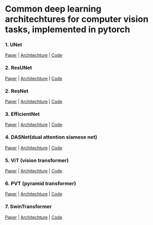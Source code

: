 # Common deep learning architechtures for computer vision tasks, implemented in pytorch

### 1. UNet
[Paper](https://arxiv.org/abs/1505.04597) | [Architechture](http://lmb.informatik.uni-freiburg.de/people/ronneber/u-net) | [Code](http://lmb.informatik.uni-freiburg.de/people/ronneber/u-net)
### 2. ResUNet
[Paper](https://arxiv.org/abs/1904.00592) | [Architechture](http://lmb.informatik.uni-freiburg.de/people/ronneber/u-net) | [Code](http://lmb.informatik.uni-freiburg.de/people/ronneber/u-net)
### 2. ResNet
[Paper](https://arxiv.org/abs/1512.03385) | [Architechture]() | [Code]()
### 3. EfficientNet
[Paper]() | [Architechture]() | [Code]()
### 4. DASNet(dual attention siamese net)
[Paper]() | [Architechture]() | [Code]()
### 5. ViT (vision transformer)
[Paper]() | [Architechture]() | [Code]()
### 6. PVT (pyramid transformer)
[Paper]() | [Architechture]() | [Code]()
### 7. SwinTransformer
[Paper]() | [Architechture]() | [Code]()


